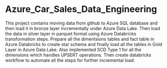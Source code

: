 # Azure_Car_Sales_Data_Engineering
This project contains moving data from github to Azure SQL database and then load it in bronze layer incrementally under Azure Data Lake. Then load the data in silver layer in parquet format using Azure Databricks transformation steps. Prepare all the dimentsions tables and fact table in Azure Databricks to create star schema and finally load all the tables in Gold Layer in Azure Data Lake. Also implemented SCD Type 1 for all the dimensions which handles UPSERT operations. Then create databricks workflow to automate all the steps for further incremental load. 
